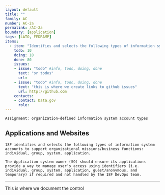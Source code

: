 ```yaml
---
layout: default
title: ""
family: AC
number: AC-2a
permalink: /AC-2a
boundary: [application]
tags: [LATO, FEDRAMP]
items:
  - item: "Identifies and selects the following types of information system accounts to support organizational missions/business functions"
    todo: 10
    doing: 10
    done: 80   
    issues:
    - issue: "todo" #info, todo, doing, done
      text: "or todos"
      url:
    - issue: "todo" #info, todo, doing, done
      text: "this is where we create links to github issues"
      url: http://github.com
    contacts:
    - contact: Data.gov
      role:
---
```

`Assignment: organization-defined information system account types`

## Applications and Websites
`18F identifies and selects the following types of information system accounts to support organizational missions/business functions: individual, group, system, application.`

```
The Application system owner (SO) should ensure its applications provide a way to manage user’s access using identifiers (i.e. individual, group, system, application, guest/anonymous, and temporary) if required and not handled by the 18F DevOps team.
```  
---

This is where we document the control
